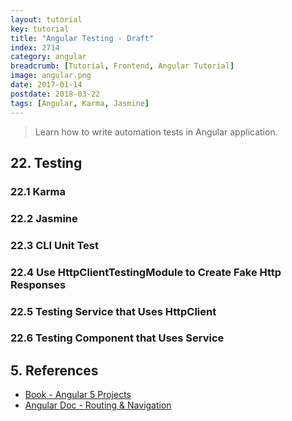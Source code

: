 ```yaml
---
layout: tutorial
key: tutorial
title: "Angular Testing - Draft"
index: 2714
category: angular
breadcrumb: [Tutorial, Frontend, Angular Tutorial]
image: angular.png
date: 2017-01-14
postdate: 2018-03-22
tags: [Angular, Karma, Jasmine]
---
```


> Learn how to write automation tests in Angular application.

## 22. Testing
### 22.1 Karma
### 22.2 Jasmine
### 22.3 CLI Unit Test
### 22.4 Use HttpClientTestingModule to Create Fake Http Responses
### 22.5 Testing Service that Uses HttpClient
### 22.6 Testing Component that Uses Service


## 5. References
* [Book - Angular 5 Projects](https://www.amazon.com/Angular-Projects-Learn-Single-Applications/dp/148423278X)
* [Angular Doc - Routing & Navigation](https://angular.io/guide/router)
